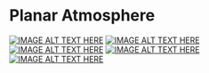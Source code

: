 # Planar Atmosphere
[![IMAGE ALT TEXT HERE](http://img.youtube.com/vi/XCMDTtaA6BI/0.jpg)](http://www.youtube.com/watch?v=XCMDTtaA6BI)
[![IMAGE ALT TEXT HERE](http://img.youtube.com/vi/GiIPSnM_gEg/0.jpg)](http://www.youtube.com/watch?v=GiIPSnM_gEg)
[![IMAGE ALT TEXT HERE](http://img.youtube.com/vi/M2D-0QTxmN4/0.jpg)](http://www.youtube.com/watch?v=M2D-0QTxmN4)
[![IMAGE ALT TEXT HERE](http://img.youtube.com/vi/nq-qYjv9LqQ/0.jpg)](http://www.youtube.com/watch?v=nq-qYjv9LqQ)
[![IMAGE ALT TEXT HERE](http://img.youtube.com/vi/2l8eCGh7dIw/0.jpg)](http://www.youtube.com/watch?v=2l8eCGh7dIw)
